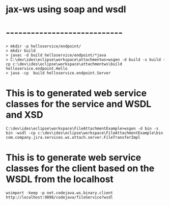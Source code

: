 # jax-ws using soap and wsdl
# ----------------------------
```
> mkdir -p helloservice/endpoint/
> mkdir build
> javac -d build helloservice/endpoint/*java
> C:\dev\ides\eclipse\workspace\attachmentws>wsgen -d build -s build -cp c:\dev\ides\eclipse\workspace\attachmentws\build helloservice.endpoint.Hello
> java -cp  build helloservice.endpoint.Server
```

# This is to generated web service classes for the service and WSDL and XSD
```
C:\dev\ides\eclipse\workspace\FileAttachmentExample>wsgen -d bin -s bin -wsdl -cp c:\dev\ides\eclipse\workspace\FileAttachmentExample\bin com.company.jira.services.ws.attach.server.FileTransferImpl
```

# This is to generate web service classes for the client based on the WSDL from the localhost
```
wsimport -keep -p net.codejava.ws.binary.client http://localhost:9898/codejava/fileService?wsdl
```
